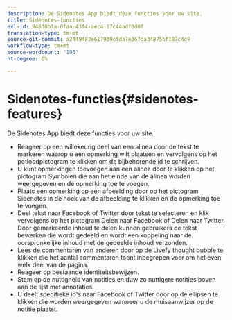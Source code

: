 ```yaml
---
description: De Sidenotes App biedt deze functies voor uw site.
title: Sidenotes-functies
exl-id: 94830b1a-0faa-43f4-aec4-17c44adf0d0f
translation-type: tm+mt
source-git-commit: a2449482e617939cfda7e367da34875bf187c4c9
workflow-type: tm+mt
source-wordcount: '196'
ht-degree: 0%

---
```


# Sidenotes-functies{#sidenotes-features}

De Sidenotes App biedt deze functies voor uw site.



* Reageer op een willekeurig deel van een alinea door de tekst te markeren waarop u een opmerking wilt plaatsen en vervolgens op het potloodpictogram te klikken om de bijbehorende id te schrijven.
* U kunt opmerkingen toevoegen aan een alinea door te klikken op het pictogram Symbolen die aan het einde van de alinea worden weergegeven en de opmerking toe te voegen.
* Plaats een opmerking op een afbeelding door op het pictogram Sidenotes in de hoek van de afbeelding te klikken en de opmerking toe te voegen.
* Deel tekst naar Facebook of Twitter door tekst te selecteren en klik vervolgens op het pictogram Delen naar Facebook of Delen naar Twitter. Door gemarkeerde inhoud te delen kunnen gebruikers de tekst bewerken die wordt gedeeld en wordt een koppeling naar de oorspronkelijke inhoud met de gedeelde inhoud verzonden.
* Lees de commentaren van anderen door op de Livefy thought bubble te klikken die het aantal commentaren toont inbegrepen voor om het even welk deel van de pagina.
* Reageer op bestaande identiteitsbewijzen.
* Stem op de nuttigheid van notities en duw zo nuttigere notities boven aan de lijst met annotaties.
* U deelt specifieke id&#39;s naar Facebook of Twitter door op de ellipsen te klikken die worden weergegeven wanneer u de muisaanwijzer op de notitie plaatst.
